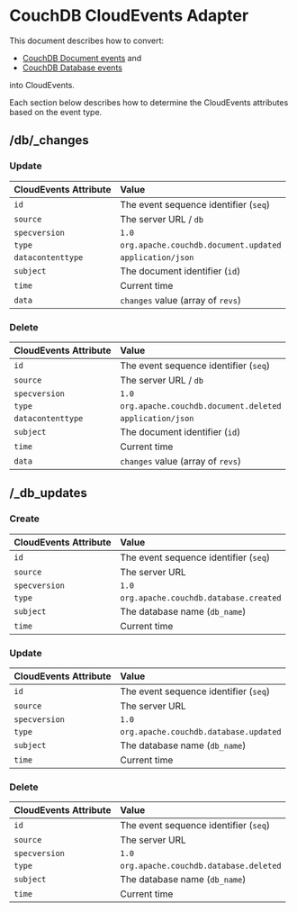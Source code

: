 # CouchDB CloudEvents Adapter

This document describes how to convert:

- [CouchDB Document events](http://docs.couchdb.org/en/stable/api/database/changes.html) and
- [CouchDB Database events](http://docs.couchdb.org/en/stable/api/server/common.html#db-updates)

into CloudEvents.

Each section below describes how to determine the CloudEvents attributes
based on the event type.

## /db/\_changes

### Update

| CloudEvents Attribute | Value                                 |
| :-------------------- | :------------------------------------ |
| `id`                  | The event sequence identifier (`seq`) |
| `source`              | The server URL / `db`                 |
| `specversion`         | `1.0`                                 |
| `type`                | `org.apache.couchdb.document.updated` |
| `datacontenttype`     | `application/json`                    |
| `subject`             | The document identifier (`id`)        |
| `time`                | Current time                          |
| `data`                | `changes` value (array of `revs`)     |

### Delete

| CloudEvents Attribute | Value                                 |
| :-------------------- | :------------------------------------ |
| `id`                  | The event sequence identifier (`seq`) |
| `source`              | The server URL / `db`                 |
| `specversion`         | `1.0`                                 |
| `type`                | `org.apache.couchdb.document.deleted` |
| `datacontenttype`     | `application/json`                    |
| `subject`             | The document identifier (`id`)        |
| `time`                | Current time                          |
| `data`                | `changes` value (array of `revs`)     |

## /\_db_updates

### Create

| CloudEvents Attribute | Value                                 |
| :-------------------- | :------------------------------------ |
| `id`                  | The event sequence identifier (`seq`) |
| `source`              | The server URL                        |
| `specversion`         | `1.0`                                 |
| `type`                | `org.apache.couchdb.database.created` |
| `subject`             | The database name (`db_name`)         |
| `time`                | Current time                          |

### Update

| CloudEvents Attribute | Value                                 |
| :-------------------- | :------------------------------------ |
| `id`                  | The event sequence identifier (`seq`) |
| `source`              | The server URL                        |
| `specversion`         | `1.0`                                 |
| `type`                | `org.apache.couchdb.database.updated` |
| `subject`             | The database name (`db_name`)         |
| `time`                | Current time                          |

### Delete

| CloudEvents Attribute | Value                                 |
| :-------------------- | :------------------------------------ |
| `id`                  | The event sequence identifier (`seq`) |
| `source`              | The server URL                        |
| `specversion`         | `1.0`                                 |
| `type`                | `org.apache.couchdb.database.deleted` |
| `subject`             | The database name (`db_name`)         |
| `time`                | Current time                          |
